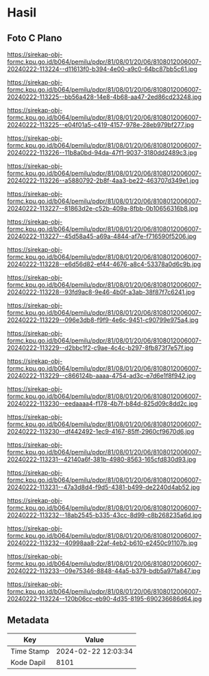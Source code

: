 # Hasil

## Foto C Plano

https://sirekap-obj-formc.kpu.go.id/b064/pemilu/pdpr/81/08/01/20/06/8108012006007-20240222-113224--d11613f0-b394-4e00-a9c0-64bc87bb5c61.jpg

https://sirekap-obj-formc.kpu.go.id/b064/pemilu/pdpr/81/08/01/20/06/8108012006007-20240222-113225--bb56a428-14e8-4b68-aa47-2ed86cd23248.jpg

https://sirekap-obj-formc.kpu.go.id/b064/pemilu/pdpr/81/08/01/20/06/8108012006007-20240222-113225--e04f01a5-c419-4157-978e-28eb979bf277.jpg

https://sirekap-obj-formc.kpu.go.id/b064/pemilu/pdpr/81/08/01/20/06/8108012006007-20240222-113226--11b8a0bd-94da-47f1-9037-3180dd2489c3.jpg

https://sirekap-obj-formc.kpu.go.id/b064/pemilu/pdpr/81/08/01/20/06/8108012006007-20240222-113226--a5880792-2b8f-4aa3-be22-463707d349e1.jpg

https://sirekap-obj-formc.kpu.go.id/b064/pemilu/pdpr/81/08/01/20/06/8108012006007-20240222-113227--81863d2e-c52b-409a-8fbb-0b10656316b8.jpg

https://sirekap-obj-formc.kpu.go.id/b064/pemilu/pdpr/81/08/01/20/06/8108012006007-20240222-113227--45d58a45-a69a-4844-af7e-f716590f5206.jpg

https://sirekap-obj-formc.kpu.go.id/b064/pemilu/pdpr/81/08/01/20/06/8108012006007-20240222-113228--e6d56d82-ef44-4676-a8c4-53378a0d6c9b.jpg

https://sirekap-obj-formc.kpu.go.id/b064/pemilu/pdpr/81/08/01/20/06/8108012006007-20240222-113228--93fd9ac8-9e46-4b0f-a3ab-38f87f7c6241.jpg

https://sirekap-obj-formc.kpu.go.id/b064/pemilu/pdpr/81/08/01/20/06/8108012006007-20240222-113229--096e3db8-f9f9-4e6c-9451-c90799e975a4.jpg

https://sirekap-obj-formc.kpu.go.id/b064/pemilu/pdpr/81/08/01/20/06/8108012006007-20240222-113229--d2bbc1f2-c9ae-4c4c-b297-8fb873f7e57f.jpg

https://sirekap-obj-formc.kpu.go.id/b064/pemilu/pdpr/81/08/01/20/06/8108012006007-20240222-113229--c866124b-aaaa-4754-ad3c-e7d6e1f8f942.jpg

https://sirekap-obj-formc.kpu.go.id/b064/pemilu/pdpr/81/08/01/20/06/8108012006007-20240222-113230--eedaaaa4-f178-4b7f-b84d-825d09c8dd2c.jpg

https://sirekap-obj-formc.kpu.go.id/b064/pemilu/pdpr/81/08/01/20/06/8108012006007-20240222-113230--df442492-1ec9-4167-85ff-2960cf9670d6.jpg

https://sirekap-obj-formc.kpu.go.id/b064/pemilu/pdpr/81/08/01/20/06/8108012006007-20240222-113231--42140a6f-381b-4980-8563-165cfd830d93.jpg

https://sirekap-obj-formc.kpu.go.id/b064/pemilu/pdpr/81/08/01/20/06/8108012006007-20240222-113231--47a3d8d4-f9d5-4381-b499-de2240d4ab52.jpg

https://sirekap-obj-formc.kpu.go.id/b064/pemilu/pdpr/81/08/01/20/06/8108012006007-20240222-113232--18ab2545-b335-43cc-8d99-c8b268235a6d.jpg

https://sirekap-obj-formc.kpu.go.id/b064/pemilu/pdpr/81/08/01/20/06/8108012006007-20240222-113232--40998aa8-22af-4eb2-b610-e2450c91107b.jpg

https://sirekap-obj-formc.kpu.go.id/b064/pemilu/pdpr/81/08/01/20/06/8108012006007-20240222-113233--09e75346-8848-44a5-b379-bdb5a97fa847.jpg

https://sirekap-obj-formc.kpu.go.id/b064/pemilu/pdpr/81/08/01/20/06/8108012006007-20240222-113224--120b06cc-eb90-4d35-8195-690236686d64.jpg


## Metadata

| Key        | Value               |
| ---------- | ------------------- |
| Time Stamp | 2024-02-22 12:03:34 |
| Kode Dapil | 8101                |




